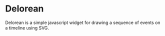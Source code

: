 Delorean
========

Delorean is a simple javascript widget for drawing a sequence of events on a timeline using SVG.
